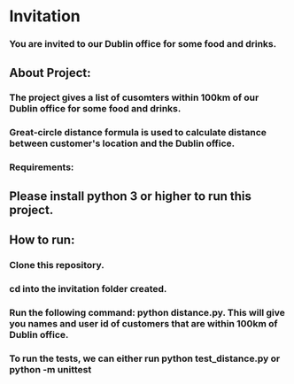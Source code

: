 # Invitation 

### You are invited to our Dublin office for some food and drinks.

## About Project:
### The project gives a list of cusomters within 100km of our Dublin office for some food and drinks.
### Great-circle distance formula is used to calculate distance between customer's location and the Dublin office.


### Requirements:
## Please install python 3 or higher to run this project.

## How to run:
### Clone this repository.
### cd into the invitation folder created.
### Run the following command: python distance.py. This will give you names and user id of customers that are within 100km of Dublin office.
### To run the tests, we can either run python test_distance.py or python -m unittest

